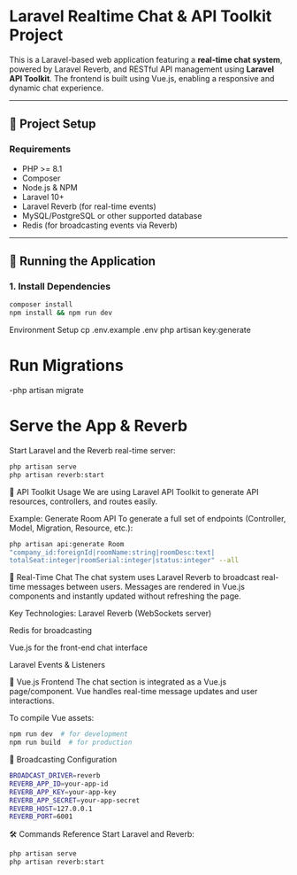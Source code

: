 # Laravel Realtime Chat & API Toolkit Project

This is a Laravel-based web application featuring a **real-time chat system**, powered by Laravel Reverb, and RESTful API management using **Laravel API Toolkit**. The frontend is built using Vue.js, enabling a responsive and dynamic chat experience.

---

## 🔧 Project Setup

### Requirements

- PHP >= 8.1
- Composer
- Node.js & NPM
- Laravel 10+
- Laravel Reverb (for real-time events)
- MySQL/PostgreSQL or other supported database
- Redis (for broadcasting events via Reverb)

---

## 🚀 Running the Application

### 1. Install Dependencies

```bash
composer install
npm install && npm run dev
```
Environment Setup
cp .env.example .env
php artisan key:generate

# Run Migrations
 -php artisan migrate

# Serve the App & Reverb
Start Laravel and the Reverb real-time server:
 ```bash
php artisan serve
php artisan reverb:start
```

🧰 API Toolkit Usage
We are using Laravel API Toolkit to generate API resources, controllers, and routes easily.

Example: Generate Room API
To generate a full set of endpoints (Controller, Model, Migration, Resource, etc.):
 ```bash
php artisan api:generate Room
 "company_id:foreignId|roomName:string|roomDesc:text|
totalSeat:integer|roomSerial:integer|status:integer" --all

```
💬 Real-Time Chat
The chat system uses Laravel Reverb to broadcast real-time messages between users. Messages are rendered in Vue.js components and instantly updated without refreshing the page.

Key Technologies:
Laravel Reverb (WebSockets server)

Redis for broadcasting

Vue.js for the front-end chat interface

Laravel Events & Listeners

🧩 Vue.js Frontend
The chat section is integrated as a Vue.js page/component. Vue handles real-time message updates and user interactions.

To compile Vue assets:
 ```bash
npm run dev  # for development
npm run build  # for production

```
📡 Broadcasting Configuration
 ```bash
BROADCAST_DRIVER=reverb
REVERB_APP_ID=your-app-id
REVERB_APP_KEY=your-app-key
REVERB_APP_SECRET=your-app-secret
REVERB_HOST=127.0.0.1
REVERB_PORT=6001

```




🛠 Commands Reference
Start Laravel and Reverb:
 ```bash
php artisan serve
php artisan reverb:start

```

